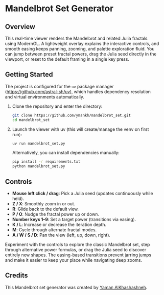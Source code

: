 # Mandelbrot Set Generator

## Overview

This real-time viewer renders the Mandelbrot and related Julia fractals using ModernGL. A lightweight overlay explains the interactive controls, and smooth easing keeps panning, zooming, and palette exploration fluid. You can jump between preset fractal powers, drag the Julia seed directly in the viewport, or reset to the default framing in a single key press.

## Getting Started

The project is configured for the `uv` package manager (https://github.com/astral-sh/uv), which handles dependency resolution and virtual environments automatically.

1. Clone the repository and enter the directory:

   ```bash
   git clone https://github.com/ymankh/mandelbrot_set.git
   cd mandelbrot_set
   ```

2. Launch the viewer with uv (this will create/manage the venv on first run):

   ```bash
   uv run mandelbrot_set.py
   ```

   Alternatively, you can install dependencies manually:

   ```bash
   pip install -r requirements.txt
   python mandelbrot_set.py
   ```

## Controls

- **Mouse left click / drag**: Pick a Julia seed (updates continuously while held).
- **Z / X**: Smoothly zoom in or out.
- **R**: Glide back to the default view.
- **P / O**: Nudge the fractal power up or down.
- **Number keys 1–9**: Set a target power (transitions via easing).
- **K / L**: Increase or decrease the iteration depth.
- **M**: Cycle through alternate fractal modes.
- **A / W / S / D**: Pan the view (left, up, down, right).

Experiment with the controls to explore the classic Mandelbrot set, step through alternative power formulas, or drag the Julia seed to discover entirely new shapes. The easing-based transitions prevent jarring jumps and make it easier to keep your place while navigating deep zooms.

## Credits

This Mandelbrot set generator was created by [Yaman AlKhashashneh](https://github.com/ymankh).
